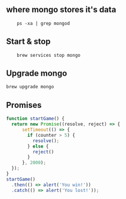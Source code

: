 ## where mongo stores it's data
```
    ps -xa | grep mongod
```
## Start & stop
```
    brew services stop mongo
```
## Upgrade mongo
```
brew upgrade mongo
```
## Promises

```js
function startGame() {
  return new Promise((resolve, reject) => {
      setTimeout(() => {
        if (counter > 5) {
          resolve();
        } else {
          reject()
        }
      }, 2000);
  });
}
startGame()
  .then(() => alert('You win!'))
  .catch(() => alert('You lost!'));
```
